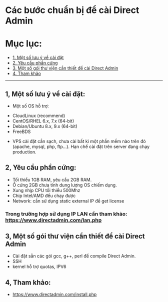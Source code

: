 # Các bước chuẩn bị để cài Direct Admin

# Mục lục:

- [1. Một số lưu ý về cài đặt](#1)
- [2. Yêu cầu phần cứng](#2)
- [3. Một số gói thư viện cần thiết để cài Direct Admin](#3)
- [4. Tham khảo](#4)

-------------------------------------

<a name="1"></a>
## 1, Một số lưu ý về cài đặt:

- Một số OS hỗ trợ:
<ul>
<li>CloudLinux (recommend)</li>
<li>CentOS/RHEL 6.x, 7.x (64-bit)</li>
<li>Debian/Ubuntu 8.x, 9.x (64-bit)</li>
<li>FreeBDS</li>
</ul>

- VPS cài đặt cần sạch, chưa cài bất kì một phần mềm nào trên đó (apache, mysql, php, ftp...). Hạn chế cài đặt trên server đang chạy production.

<a name="2"></a>
## 2, Yêu cầu phần cứng:

- Tối thiểu 1GB RAM, yêu cầu 2GB RAM. 
- Ổ cứng 2GB chưa tính dung lượng OS chiếm dụng.
- Xung nhịp CPU tối thiểu 500Mhz
- Chip Intel/AMD đều chạy được
- Network: cần sử dụng static external IP để get license

### Trong trường hợp sử dụng IP LAN cần tham khảo: https://www.directadmin.com/lan.php

<a name="3"></a>
## 3, Một số gói thư viện cần thiết để cài Direct Admin
- Cài đặt sẵn các gói gcc, g++, perl để compile Direct Admin.
- SSH
- kernel hỗ trợ quotas, IPV6

<a name="4"></a>
## 4, Tham khảo:
- https://www.directadmin.com/install.php
